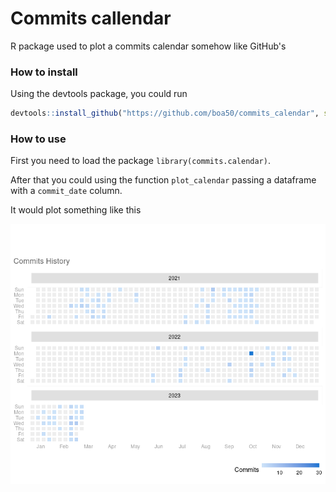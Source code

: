 # Commits callendar

R package used to plot a commits calendar somehow like GitHub's

### How to install
Using the devtools package, you could run
```R
devtools::install_github("https://github.com/boa50/commits_calendar", subdir = "commits_calendar")
```

### How to use
First you need to load the package `library(commits.calendar)`.

After that you could using the function `plot_calendar` passing a dataframe with a `commit_date` column.

It would plot something like this

![Commits Calendar](https://github.com/boa50/commits_calendar/blob/master/img/calendar.png "Commits Calendar")

